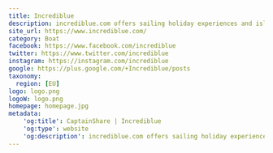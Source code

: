 ```yaml
---
title: Incrediblue
description: incrediblue.com offers sailing holiday experiences and island hopping trips in the Greek islands for families and friends on a skippered yacht. Private yacht charter, motor boats and sailboats for charter, via incrediblue, the online marketplace for boat rentals, connecting travellers with boat owners across the world
site_url: https://www.incrediblue.com/
category: Boat
facebook: https://www.facebook.com/incrediblue
twitter: https://www.twitter.com/incrediblue
instagram: https://instagram.com/incrediblue
google: https://plus.google.com/+Incrediblue/posts
taxonomy:
  region: [EU]
logo: logo.png
logoW: logo.png
homepage: homepage.jpg
metadata:
    'og:title': CaptainShare | Incrediblue
    'og:type': website
    'og:description': incrediblue.com offers sailing holiday experiences and island hopping trips in the Greek islands for families and friends on a skippered yacht. Private yacht charter, motor boats and sailboats for charter, via incrediblue, the online marketplace for boat rentals, connecting travellers with boat owners across the world
---
```

